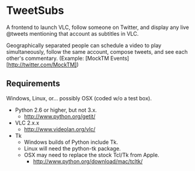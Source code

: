 TweetSubs
=========
A frontend to launch VLC, follow someone on Twitter, and display any live @tweets mentioning that account as subtitles in VLC.

Geographically separated people can schedule a video to play simultaneously, follow the same account, compose tweets, and see each other's commentary. (Example: [MockTM Events][http://twitter.com/MockTM])


Requirements
------------
Windows, Linux, or... possibly OSX (coded w/o a test box).

* Python 2.6 or higher, but not 3.x.
    * http://www.python.org/getit/
* VLC 2.x.x
    * http://www.videolan.org/vlc/
* Tk
    * Windows builds of Python include Tk.
    * Linux will need the python-tk package.
    * OSX may need to replace the stock Tcl/Tk from Apple.
        * http://www.python.org/download/mac/tcltk/
